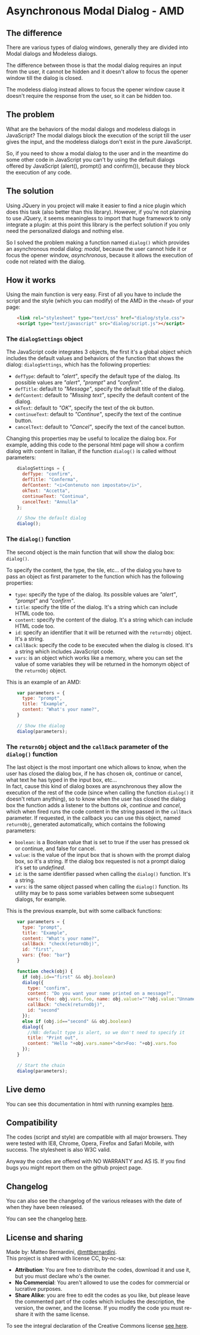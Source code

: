 # Asynchronous Modal Dialog - AMD #

## The difference ##

There are various types of dialog windows, generally they are divided into Modal dialogs and Modeless dialogs.

The difference between those is that the modal dialog requires an input from the user, it cannot be hidden and it doesn't allow to focus the opener window till the dialog is closed.

The modeless dialog instead allows to focus the opener window cause it doesn't require the response from the user, so it can be hidden too.


## The problem ##

What are the behaviors of the modal dialogs and modeless dialogs in JavaScript? The modal dialogs block the execution of the script till the user gives the input, and the modeless dialogs don't exist in the pure JavaScript.

So, if you need to show a modal dialog to the user and in the meantime do some other code in JavaScript you can't by using the default dialogs offered by JavaScript (alert(), prompt() and confirm()), because they block the execution of any code.


## The solution ##

Using JQuery in you project will make it easier to find a nice plugin which does this task (also better than this library). However, if you're not planning to use JQuery, it seems meaningless to import that huge framework to only integrate a plugin: at this point this library is the perfect solution if you only need the personalized dialogs and nothing else.

So I solved the problem making a function named `dialog()` which provides an asynchronous modal dialog: *modal*, because the user cannot hide it or focus the opener window, *asynchronous*, because it allows the execution of code not related with the dialog.


## How it works ##

Using the main function is very easy. First of all you have to include the script and the style (which you can modify) of the AMD in the `<head>` of your page:

```html
	<link rel="stylesheet" type="text/css" href="dialog/style.css">
	<script type="text/javascript" src="dialog/script.js"></script>
```


### The `dialogSettings` object ###

The JavaScript code integrates 3 objects, the first it's a global object which includes the default values and behaviors of the function that shows the dialog: `dialogSettings`, which has the following properties:

- `defType`: default to *"alert"*, specify the default type of the dialog. Its possible values are *"alert"*, *"prompt"* and *"confirm"*.
- `defTitle`: default to *"Message"*, specify the default title of the dialog.
- `defContent`: default to *"<i>Missing text</i>"*, specify the default content of the dialog.
- `okText`: default to *"OK"*, specify the text of the ok button.
- `continueText`: default to *"Continue"*, specify the text of the continue button.
- `cancelText`: default to *"Cancel"*, specify the text of the cancel button.


Changing this properties may be useful to localize the dialog box. For example, adding this code to the personal html page will show a confirm dialog with content in Italian, if the function `dialog()` is called without parameters:

```javascript
	dialogSettings = {
	  defType: "confirm",
	  defTitle: "Conferma",
	  defContent: "<i>Contenuto non impostato</i>",
	  okText: "Accetta",
	  continueText: "Continua",
	  cancelText: "Annulla"
	};

	// Show the default dialog
	dialog();
```

### The `dialog()` function ###

The second object is the main function that will show the dialog box: `dialog()`.

To specify the content, the type, the tile, etc... of the dialog you have to pass an object as first parameter to the function which has the following properties:

- `type`: specify the type of the dialog. Its possible values are *"alert"*, *"prompt"* and *"confirm"*.
- `title`: specify the title of the dialog. It's a string which can include HTML code too.
- `content`: specify the content of the dialog. It's a string which can include HTML code too.
- `id`: specify an identifier that it will be returned with the `returnObj` object. It's a string.
- `callBack`: specify the code to be executed when the dialog is closed. It's a string which includes JavaScript code.
- `vars`: is an object which works like a memory, where you can set the value of some variables they will be returned in the homonym object of the `returnObj` object.


This is an example of an AMD:

```javascript
	var parameters = {
	  type: "prompt",
	  title: "Example",
	  content: "What's your name?",
	}

	// Show the dialog
	dialog(parameters);
```


### The `returnObj` object and the `callBack` parameter of the `dialog()` function ###

The last object is the most important one which allows to know, when the user has closed the dialog box, if he has chosen ok, continue or cancel, what text he has typed in the input box, etc...<br>
In fact, cause this kind of dialog boxes are asynchronous they allow the execution of the rest of the code (since when calling the function `dialog()` it doesn't return anything), so to know when the user has closed the dialog box the function adds a listener to the buttons *ok*, *continue* and *cancel*, which when fired runs the code content in the string passed in the `callBack` parameter. If requested, in the callback you can use this object, named `returnObj`, generated automatically, which contains the following parameters:

- `boolean`: is a Boolean value that is set to true if the user has pressed ok or continue, and false for cancel.
- `value`: is the value of the input box that is shown with the prompt dialog box, so it's a string. If the dialog box requested is not a prompt dialog it's set to *undefined*.
- `id`: is the same identifier passed when calling the `dialog()` function. It's a string.
- `vars`: is the same object passed when calling the `dialog()` function. Its utility may be to pass some variables between some subsequent dialogs, for example.


This is the previous example, but with some callback functions:

```javascript
	var parameters = {
	  type: "prompt",
	  title: "Example",
	  content: "What's your name?",
	  callBack: "check(returnObj)",
	  id: "first",
	  vars: {foo: "bar"}
	}

	function check(obj) {
	  if (obj.id=="first" && obj.boolean)
	  dialog({
	    type: "confirm",
	    content: "Do you want your name printed on a message?",
	    vars: {foo: obj.vars.foo, name: obj.value!=""?obj.value:"Unnamed"},
	    callBack: "check(returnObj)",
	    id: "second"
	  });
	  else if (obj.id=="second" && obj.boolean)
	  dialog({
	    //NB: default type is alert, so we don't need to specify it
	    title: "Print out",
	    content: "Hello "+obj.vars.name+"<br>Foo: "+obj.vars.foo
	  });
	}

	// Start the chain
	dialog(parameters);
```


## Live demo ##

You can see this documentation in html with running examples [here][1].


## Compatibility ##

The codes (script and style) are compatible with all major browsers. They were tested with IE8, Chrome, Opera, Firefox and Safari Mobile, with success. The stylesheet is also W3C valid.

Anyway the codes are offered with NO WARRANTY and AS IS. If you find bugs you might report them on the github project page.


## Changelog ##

You can also see the changelog of the various releases with the date of when they have been released.

You can see the changelog [here][2]</a>.


## License and sharing ##

Made by: Matteo Bernardini, [@mttbernardini][4].  
This project is shared with license CC, by-nc-sa:

- **Attribution**: You are free to distribute the codes, download it and use it, but you must declare who's the owner.
- **No Commercial**: You aren't allowed to use the codes for commercial or lucrative purposes.
- **Share Alike**: you are free to edit the codes as you like, but please leave the commented part of the codes which includes the description, the version, the owner, and the license. If you modify the code you must re-share it with the same license.


To see the integral declaration of the Creative Commons license [see here][3].


[1]: http://mttbernardini.github.io/dialog
[2]: http://mttbernardini.github.io/dialog/changelog.html#1.1
[3]: http://creativecommons.org/licenses/by-nc-sa/3.0/
[4]: https://twitter.com/mttbernardini
